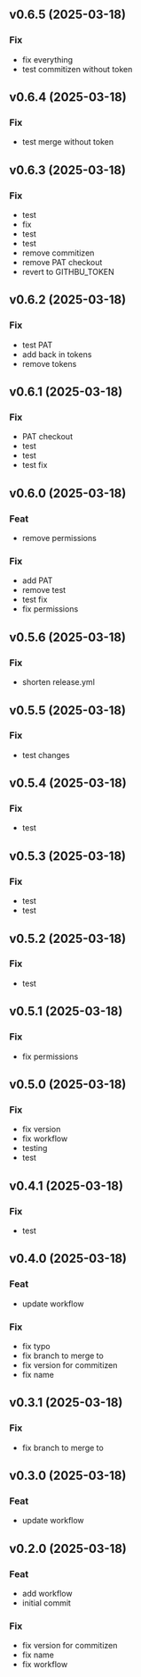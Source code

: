 ## v0.6.5 (2025-03-18)

### Fix

- fix everything
- test commitizen without token

## v0.6.4 (2025-03-18)

### Fix

- test merge without token

## v0.6.3 (2025-03-18)

### Fix

- test
- fix
- test
- test
- remove commitizen
- remove PAT checkout
- revert to GITHBU_TOKEN

## v0.6.2 (2025-03-18)

### Fix

- test PAT
- add back in tokens
- remove tokens

## v0.6.1 (2025-03-18)

### Fix

- PAT checkout
- test
- test
- test fix

## v0.6.0 (2025-03-18)

### Feat

- remove permissions

### Fix

- add PAT
- remove test
- test fix
- fix permissions

## v0.5.6 (2025-03-18)

### Fix

- shorten release.yml

## v0.5.5 (2025-03-18)

### Fix

- test changes

## v0.5.4 (2025-03-18)

### Fix

- test

## v0.5.3 (2025-03-18)

### Fix

- test
- test

## v0.5.2 (2025-03-18)

### Fix

- test

## v0.5.1 (2025-03-18)

### Fix

- fix permissions

## v0.5.0 (2025-03-18)

### Fix

- fix version
- fix workflow
- testing
- test

## v0.4.1 (2025-03-18)

### Fix

- test

## v0.4.0 (2025-03-18)

### Feat

- update workflow

### Fix

- fix typo
- fix branch to merge to
- fix version for commitizen
- fix name

## v0.3.1 (2025-03-18)

### Fix

- fix branch to merge to

## v0.3.0 (2025-03-18)

### Feat

- update workflow

## v0.2.0 (2025-03-18)

### Feat

- add workflow
- initial commit

### Fix

- fix version for commitizen
- fix name
- fix workflow
